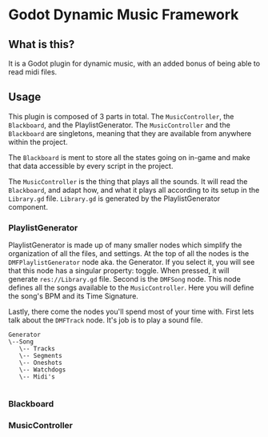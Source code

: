 # Godot Dynamic Music Framework
## What is this?
It is a Godot plugin for dynamic music, with an added bonus of being able to read midi files.

## Usage
This plugin is composed of 3 parts in total. The `MusicController`, the `Blackboard`, and the PlaylistGenerator. The `MusicController` and the `Blackboard` are singletons, meaning that they are available from anywhere within the project. 

The `Blackboard` is ment to store all the states going on in-game and make that data accessible by every script in the project. 

The `MusicController` is the thing that plays all the sounds. It will read the `Blackboard`, and adapt how, and what it plays all according to its setup in the `Library.gd` file. `Library.gd` is generated by the PlaylistGenerator component. 

### PlaylistGenerator
PlaylistGenerator is made up of many smaller nodes which simplify the organization of all the files, and settings. At the top of all the nodes is the `DMFPlaylistGenerator` node aka. the Generator. If you select it, you will see that this node has a singular property: toggle. When pressed, it will generate `res://Library.gd` file. Second is the `DMFSong` node. This node defines all the songs available to the `MusicController`. Here you will define the song's BPM and its Time Signature. 

Lastly, there come the nodes you'll spend most of your time with. First lets talk about the `DMFTrack` node. It's job is to play a sound file. 

```
Generator
\--Song
   \-- Tracks
   \-- Segments
   \-- Oneshots
   \-- Watchdogs
   \-- Midi's
   
```

### Blackboard
### MusicController
